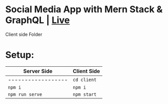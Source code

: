 # Social Media App with Mern Stack & GraphQL | [Live](https://merng-social-orchan.netlify.app/)

Client side Folder

# Setup:

| Server Side        | Client Side |
| ------------------ | ----------- |
| ------------------ | `cd client` |
| `npm i`            | `npm i`     |
| `npm run serve`    | `npm start` |
